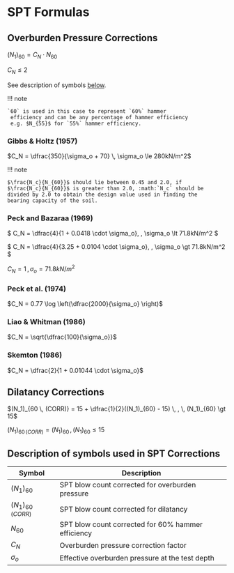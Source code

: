 # SPT Formulas

## Overburden Pressure Corrections

$(N_1)_{60} = C_N \cdot N_{60}$

$C_N \le 2$

See description of symbols
[below](#description-of-symbols-used-in-spt-corrections).

!!! note

    `60` is used in this case to represent `60%` hammer
     efficiency and can be any percentage of hammer efficiency
     e.g. $N_{55}$ for `55%` hammer efficiency.

### Gibbs & Holtz (1957)

$C_N = \dfrac{350}{\sigma_o + 70} \, \sigma_o \le 280kN/m^2$

!!! note

    $\frac{N_c}{N_{60}}$ should lie between 0.45 and 2.0, if
    $\frac{N_c}{N_{60}}$ is greater than 2.0, :math:`N_c` should be
    divided by 2.0 to obtain the design value used in finding the
    bearing capacity of the soil.

### Peck and Bazaraa (1969)

$
C_N = \dfrac{4}{1 + 0.0418 \cdot \sigma_o}, \,
\sigma_o \lt 71.8kN/m^2
$

$
C_N = \dfrac{4}{3.25 + 0.0104 \cdot \sigma_o},
\, \sigma_o \gt 71.8kN/m^2
$

$C_N = 1 \, , \, \sigma_o = 71.8kN/m^2$

### Peck et al. (1974)

$C_N = 0.77 \log \left(\dfrac{2000}{\sigma_o} \right)$

### Liao & Whitman (1986)

$C_N = \sqrt{\dfrac{100}{\sigma_o}}$

### Skemton (1986)

$C_N = \dfrac{2}{1 + 0.01044 \cdot \sigma_o}$

## Dilatancy Corrections

$(N_1)_{60 \, (CORR)} = 15 + \dfrac{1}{2}((N_1)_{60} - 15) \, , \, (N_1)_{60} \gt 15$

$(N_1)_{60 \, (CORR)} = (N_1)_{60} \, , \, (N_1)_{60} \le 15$

## Description of symbols used in SPT Corrections

| Symbol                 | Description                                        |
|------------------------|----------------------------------------------------|
| $(N_1)_{60}$           | SPT blow count corrected for overburden pressure   |
| $(N_1)_{60 \, (CORR)}$ | SPT blow count corrected for dilatancy             |
| $N_{60}$               | SPT blow count corrected for 60% hammer efficiency |
| $C_N$                  | Overburden pressure correction factor              |
| $\sigma_o$             | Effective overburden pressure at the test depth    |
